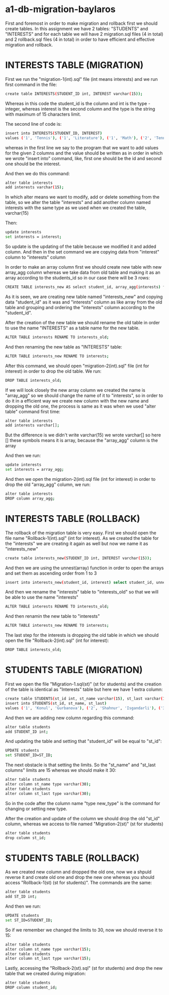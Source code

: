 # a1-db-migration-baylaros

First and foremost in order to make migration and rollback first we should create tables. 
In this assignment we have 2 tables: "STUDENTS" and "INTERESTS" and for each table we will have 2 migration.sql files (4 in total) and 2 rollback.sql files (4 in total) in order to have efficient and effective migration and rollback. 



# INTERESTS TABLE (MIGRATION)

First we run the "migration-1(int).sql" file (int means interests) and we run first command in the file: 
``` bash
create table INTERESTS(STUDENT_ID int, INTEREST varchar(15)); 
```
Whereas in this code the student_id is the column and int is the type - integer, whereas interest is the second column and the type is the string with maximum of 15 characters limit.

The second line of code is: 
``` bash
insert into INTERESTS(STUDENT_ID, INTEREST)
values ('1', 'Tennis'), ('1', 'Literature'), ('1', 'Math'), ('2', 'Tennis'), ('3', 'Math'), ('3', 'Music'), ('2', 'Football'), ('1', 'Chemistry'), ('3', 'Chess');
```
whereas in the first line we say to the program that we want to add values for the given 2 columns and the value should be written as in order in which we wrote "insert into" command, like, first one should be the id and second one should be the interest. 

And then we do this command: 
``` bash
alter table interests
add interests varchar(15);
```
In which alter means we want to modify, add or delete something from the table, so we alter the table "interests" and add another column named interests with the same type as we used when we created the table, varchar(15)

Then:
``` bash
update interests
set interests = interest;
```
So update is the updating of the table because we modified it and added column. And then in the set command we are copying data from "interest" column to "interests" column


In order to make an array column first we should create new table with new array_agg column whereas we take data from old table and making it as an array according to the students_id so in our case there will be 3 rows:
``` bash
CREATE TABLE interests_new AS select student_id, array_agg(interests) from interests group by(student_id) order by (student_id);
```
As it is seen, we are creating new table named "interests_new" and copying data "student_id" as it was and "interests" column as like array from the old table and grouping and ordering the "interests" column according to the "student_id". 

After the creation of the new table we should rename the old table in order to use the name "INTERESTS" as a table name for the new table. 
``` bash
ALTER TABLE interests RENAME TO interests_old;
```
And then renaming the new table as "INTERESTS" table:
``` bash
ALTER TABLE interests_new RENAME TO interests;
```
After this command, we should open "migration-2(int).sql" file (int for interest) in order to drop the old table. We run: 
``` bash
DROP TABLE interests_old;
```
If we will look closely the new array column we created the name is "array_agg" so we should change the name of it to "interests", so in order to do it in a efficient way we create new column with the new name and dropping the old one, the process is same as it was when we used "alter table" command first time:
``` bash
alter table interests
add interests varchar[];
```
But the difference is we didn't write varchar(15) we wrote varchar[] so here [] these symbols means it is array, because the "array_agg" column is the array

And then we run:
``` bash
update interests
set interests = array_agg;
```
And then we open the migration-2(int).sql file (int for interest) in order to drop the old "array_agg" column, we run: 
``` bash
alter table interests
DROP column array_agg;
```



# INTERESTS TABLE (ROLLBACK)

The rollback of the migration table is very easy. 
First we should open the file name "Rollback-1(int).sql" (int for interest). 
As we created the table for the "interests" we are creating it again as well but now we name it as "interests_new"
``` bash
create table interests_new(STUDENT_ID int, INTEREST varchar(15));
```
And then we are using the unnest(array) function in order to open the arrays and set them as ascending order from 1 to 3
``` bash
insert into interests_new(student_id, interest) select student_id, unnest(interests) from interests;
```
And then we rename the "interests" table to "interests_old" so that we will be able to use the name "interests"
``` bash
ALTER TABLE interests RENAME TO interests_old;
```
And then renamin the new table to "interests"
``` bash
ALTER TABLE interests_new RENAME TO interests;
```

The last step for the interests is dropping the old table in which we should open the file "Rollback-2(int).sql" (int for interest): 
``` bash
DROP TABLE interests_old;
```




# STUDENTS TABLE (MIGRATION)

First we open the file "Migration-1.sql(st)" (st for students) and the creation of the table is identical as "Interests" table but here we have 1 extra column: 
``` bash
create table STUDENTS(st_id int, st_name varchar(15), st_last varchar(15));
insert into STUDENTS(st_id, st_name, st_last)
values ('1', 'Konul', 'Gurbanova'), ('2', 'Shahnur', 'Isgandarli'), ('3', 'Natavan', 'Mammadova');
```
And then we are adding new column regarding this command: 
``` bash
alter table students
add STUDENT_ID int;
```
And updating the table and setting that "student_id" will be equal to "st_id":
``` bash
UPDATE students
set STUDENT_ID=ST_ID;
```
The next obstacle is that setting the limits. So the "st_name" and "st_last columns" limits are 15 whereas we should make it 30: 
``` bash
alter table students
alter column st_name type varchar(30);
alter table students
alter column st_last type varchar(30);
```
So in the code after the column name "type new_type" is the command for changing or setting new type. 

After the creation and update of the column we should drop the old "st_id" column, whereas we access to file named "Migration-2(st)" (st for students) 
``` bash
alter table students
drop column st_id;
```



# STUDENTS TABLE (ROLLBACK)

As we created new column and dropped the old one, now we a shpuld reverse it and create old one and drop the new one whereas you should access "Rollback-1(st) (st for students)". The commands are the same:
``` bash
alter table students
add ST_ID int;
```
And then we run: 
``` bash
UPDATE students
set ST_ID=STUDENT_ID;
```
So if we remember we changed the limits to 30, now we should reverse it to 15: 
``` bash
alter table students
alter column st_name type varchar(15);
alter table students
alter column st_last type varchar(15);
```
Lastly, accessing the "Rollback-2(st).sql" (st for students) and drop the new table that we created during migration: 
``` bash
alter table students
DROP column student_id;
```



